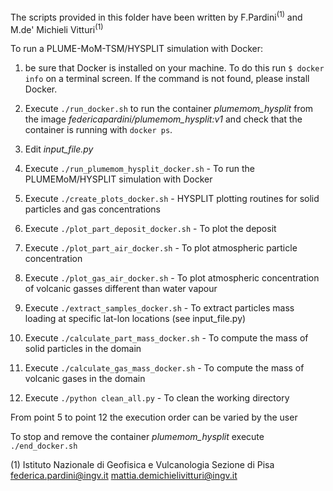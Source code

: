 The scripts provided in this folder have been written by F.Pardini<sup>(1)</sup> and M.de' Michieli Vitturi<sup>(1)</sup>

To run a PLUME-MoM-TSM/HYSPLIT simulation with Docker:

1) be sure that Docker is installed on your machine. To do this run `$ docker info` on a terminal screen. If the command is not found, please install Docker.

2) Execute `./run_docker.sh` to run the container *plumemom_hysplit* from the image *federicapardini/plumemom_hysplit:v1* and check that the container is running with `docker ps`.

3) Edit *input_file.py* 

4) Execute `./run_plumemom_hysplit_docker.sh`   - To run the PLUMEMoM/HYSPLIT simulation with Docker

5) Execute `./create_plots_docker.sh`           - HYSPLIT plotting routines for solid particles and gas concentrations

6) Execute `./plot_part_deposit_docker.sh`       - To plot the deposit 

7) Execute `./plot_part_air_docker.sh`           - To plot atmospheric particle concentration

8) Execute `./plot_gas_air_docker.sh`            - To plot atmospheric concentration of volcanic gasses different than water vapour

7) Execute `./extract_samples_docker.sh`        - To extract particles mass loading at specific lat-lon locations (see input_file.py)

10) Execute `./calculate_part_mass_docker.sh`    - To compute the mass of solid particles in the domain 

11) Execute `./calculate_gas_mass_docker.sh`     - To compute the mass of volcanic gases in the domain

12) Execute `./python clean_all.py`                      - To clean the working directory

From point 5 to point 12 the execution order can be varied by the user

To stop and remove the container *plumemom_hysplit* execute `./end_docker.sh` 

(1) Istituto Nazionale di Geofisica e Vulcanologia
    Sezione di Pisa
    federica.pardini@ingv.it
    mattia.demichielivitturi@ingv.it

 


